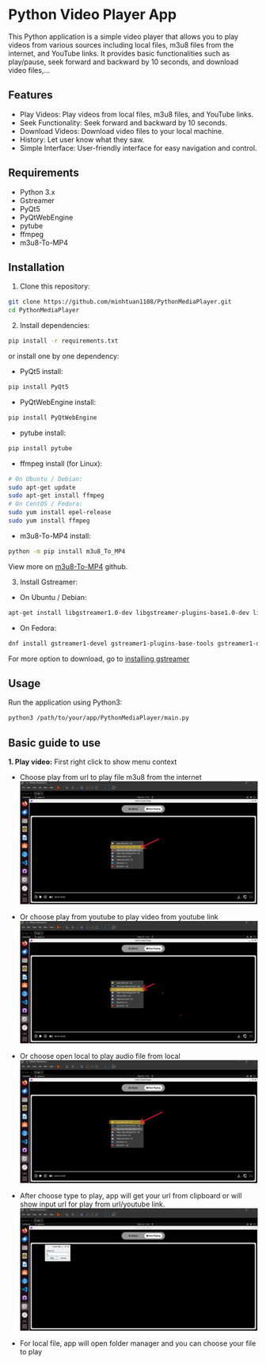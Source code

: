 # Python Video Player App
This Python application is a simple video player that allows you to play videos from various sources including local files, m3u8 files from the internet, and YouTube links. It provides basic functionalities such as play/pause, seek forward and backward by 10 seconds, and download video files,...

## Features
* Play Videos: Play videos from local files, m3u8 files, and YouTube links.
* Seek Functionality: Seek forward and backward by 10 seconds.
* Download Videos: Download video files to your local machine.
* History: Let user know what they saw.
* Simple Interface: User-friendly interface for easy navigation and control.

## Requirements
* Python 3.x
* Gstreamer
* PyQt5
* PyQtWebEngine
* pytube
* ffmpeg
* m3u8-To-MP4

## Installation
1. Clone this repository:

```bash
git clone https://github.com/minhtuan1108/PythonMediaPlayer.git
cd PythonMediaPlayer
```
2. Install dependencies:

```bash
pip install -r requirements.txt
```

or install one by one dependency:

* PyQt5 install:

```bash
pip install PyQt5
```

* PyQtWebEngine install:
```bash
pip install PyQtWebEngine
```

* pytube install:
```bash
pip install pytube
```

* ffmpeg install (for Linux):
```bash
# On Ubuntu / Debian:
sudo apt-get update
sudo apt-get install ffmpeg
# On CentOS / Fedora:
sudo yum install epel-release
sudo yum install ffmpeg
```

* m3u8-To-MP4 install:
```bash
python -m pip install m3u8_To_MP4
```
View more on <a href="https://github.com/h2soong/m3u8_To_MP4">m3u8-To-MP4</a> github.

3. Install Gstreamer:
* On Ubuntu / Debian:
```bash
apt-get install libgstreamer1.0-dev libgstreamer-plugins-base1.0-dev libgstreamer-plugins-bad1.0-dev gstreamer1.0-plugins-base gstreamer1.0-plugins-good gstreamer1.0-plugins-bad gstreamer1.0-plugins-ugly gstreamer1.0-libav gstreamer1.0-tools gstreamer1.0-x gstreamer1.0-alsa gstreamer1.0-gl gstreamer1.0-gtk3 gstreamer1.0-qt5 gstreamer1.0-pulseaudio
```
* On Fedora:
```bash
dnf install gstreamer1-devel gstreamer1-plugins-base-tools gstreamer1-doc gstreamer1-plugins-base-devel gstreamer1-plugins-good gstreamer1-plugins-good-extras gstreamer1-plugins-ugly gstreamer1-plugins-bad-free gstreamer1-plugins-bad-free-devel gstreamer1-plugins-bad-free-extras
```
For more option to download, go to <a href="https://gstreamer.freedesktop.org/documentation/installing/index.html">installing gstreamer</a>

## Usage

Run the application using Python3:
```bash
python3 /path/to/your/app/PythonMediaPlayer/main.py
```

## Basic guide to use
<b>1. Play video:</b>
   First right click to show menu context
   
   * Choose play from url to play file m3u8 from the internet
    ![image](https://github.com/minhtuan1108/minhtuan1108.github.io/blob/main/repositories_data/python_media_player/typeUrl.png)
   
   * Or choose play from youtube to play video from youtube link
    ![image](https://github.com/minhtuan1108/minhtuan1108.github.io/blob/main/repositories_data/python_media_player/typeYT.png)
   
   * Or choose open local to play audio file from local
    ![image](https://github.com/minhtuan1108/minhtuan1108.github.io/blob/main/repositories_data/python_media_player/typeLocal.png)
   
   * After choose type to play, app will get your url from clipboard or will show input url for play from url/youtube link.
      ![image](https://github.com/minhtuan1108/minhtuan1108.github.io/blob/main/repositories_data/python_media_player/nhapurl.png)
   
   * For local file, app will open folder manager and you can choose your file to play
